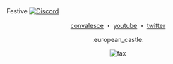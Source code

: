<p align="center">  
  <img src="https://cdn.discordapp.com/attachments/631162287968747550/762808835546808360/line.gif" alt="fax" width="1000" height="1">
</p>
<p align="cente
r">
    Festive
<a href="https://discord.gg/geJF43E"><img src="https://img.shields.io/static/v1?logo=discord&label=&message=Discord&color=36393f&style=flat-square" alt="Discord">
  </p>
  
  <p align="center">
  <a href="https://www.github.com/convalesce">convalesce</a>
    ・
    <a href="https://www.youtube.com/channel/UCHdRmE51aGWtoFQgmxQriVw">youtube</a>
    ・
    <a href="https://twitter.com/festives_">twitter</a>
</p>

<p align="center">
    	:european_castle:
  
<p align="center">  
  <img src="https://cdn.discordapp.com/attachments/786073266325946401/786075243374051358/D87408BB-84D0-4717-9CD6-E04A6EA6DB8E.jpeg" alt="fax">
</p>

<p align="center">  
  <img src="https://cdn.discordapp.com/attachments/631162287968747550/762808835546808360/line.gif" alt="fax" width="1000" height="1">
</p>
